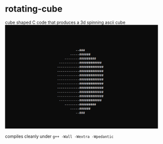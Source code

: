 # rotating-cube
cube shaped C code that produces a 3d spinning ascii cube
![Screenshot](./preview.png)

compiles cleanly under `g++ -Wall -Wextra -Wpedantic`
